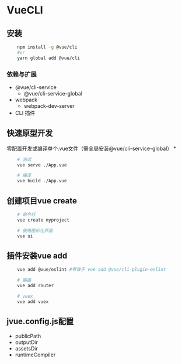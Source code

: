 # VueCLI

## 安装
```bash
    npm install -g @vue/cli
    #or
    yarn global add @vue/cli
```
### 依赖与扩展
* @vue/cli-service
    * @vue/cli-service-global
* webpack
    * webpack-dev-server
* CLI 插件

## 快速原型开发
零配置开发或编译单个.vue文件（需全局安装@vue/cli-service-global）
* 
```bash
    # 测试
    vue serve ./App.vue

    # 编译
    vue build ./App.vue
```

## 创建项目vue create
```bash
    # 命令行
    vue create myproject

    # 使用图形化界面
    vue ui
```

## 插件安装vue add
```bash
    vue add @vue/eslint #等效于 vue add @vue/cli-plugin-eslint

    # 路由
    vue add router

    # vuex
    vue add vuex
```

## jvue.config.js配置
* publicPath
* outputDir
* assetsDir
* runtimeCompiler